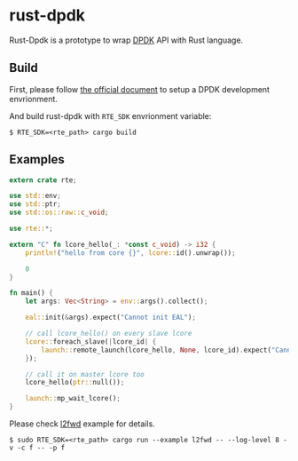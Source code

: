 # rust-dpdk

Rust-Dpdk is a prototype to wrap [DPDK](http://dpdk.org/) API with Rust language.

## Build

First, please follow [the official document](http://dpdk.org/doc/guides/linux_gsg/build_dpdk.html) to setup a DPDK development envrionment.

And build rust-dpdk with `RTE_SDK` envrionment variable:

```
$ RTE_SDK=<rte_path> cargo build
```

## Examples

```rust
extern crate rte;

use std::env;
use std::ptr;
use std::os::raw::c_void;

use rte::*;

extern "C" fn lcore_hello(_: *const c_void) -> i32 {
    println!("hello from core {}", lcore::id().unwrap());

    0
}

fn main() {
    let args: Vec<String> = env::args().collect();

    eal::init(&args).expect("Cannot init EAL");

    // call lcore_hello() on every slave lcore
    lcore::foreach_slave(|lcore_id| {
        launch::remote_launch(lcore_hello, None, lcore_id).expect("Cannot launch task");
    });

    // call it on master lcore too
    lcore_hello(ptr::null());

    launch::mp_wait_lcore();
}
```

Please check [l2fwd](rte/examples/l2fwd/l2fwd.rs) example for details.

```
$ sudo RTE_SDK=<rte_path> cargo run --example l2fwd -- --log-level 8 -v -c f -- -p f
```
